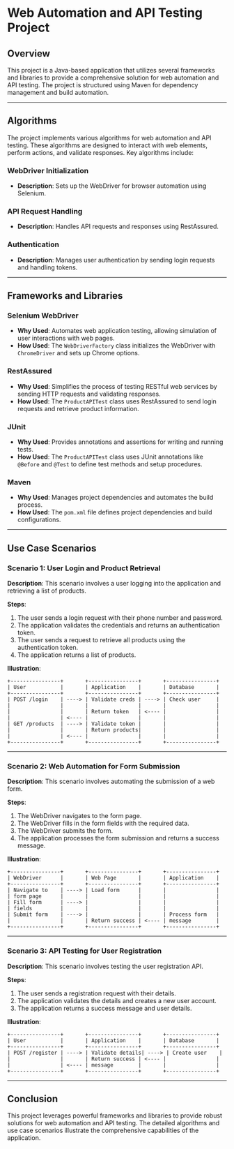 # Web Automation and API Testing Project

## Overview
This project is a Java-based application that utilizes several frameworks and libraries to provide a comprehensive solution for web automation and API testing. The project is structured using Maven for dependency management and build automation.

---

## Algorithms
The project implements various algorithms for web automation and API testing. These algorithms are designed to interact with web elements, perform actions, and validate responses. Key algorithms include:

### WebDriver Initialization
- **Description**: Sets up the WebDriver for browser automation using Selenium.
  
### API Request Handling
- **Description**: Handles API requests and responses using RestAssured.
  
### Authentication
- **Description**: Manages user authentication by sending login requests and handling tokens.

---

## Frameworks and Libraries

### Selenium WebDriver
- **Why Used**: Automates web application testing, allowing simulation of user interactions with web pages.
- **How Used**: The `WebDriverFactory` class initializes the WebDriver with `ChromeDriver` and sets up Chrome options.

### RestAssured
- **Why Used**: Simplifies the process of testing RESTful web services by sending HTTP requests and validating responses.
- **How Used**: The `ProductAPITest` class uses RestAssured to send login requests and retrieve product information.

### JUnit
- **Why Used**: Provides annotations and assertions for writing and running tests.
- **How Used**: The `ProductAPITest` class uses JUnit annotations like `@Before` and `@Test` to define test methods and setup procedures.

### Maven
- **Why Used**: Manages project dependencies and automates the build process.
- **How Used**: The `pom.xml` file defines project dependencies and build configurations.

---

## Use Case Scenarios

### Scenario 1: User Login and Product Retrieval
**Description**: This scenario involves a user logging into the application and retrieving a list of products.

**Steps**:
1. The user sends a login request with their phone number and password.
2. The application validates the credentials and returns an authentication token.
3. The user sends a request to retrieve all products using the authentication token.
4. The application returns a list of products.

**Illustration**:
```plaintext
+----------------+       +----------------+       +----------------+
| User           |       | Application    |       | Database       |
+----------------+       +----------------+       +----------------+
| POST /login    | ----> | Validate creds | ----> | Check user     |
|                |       |                |       |                |
|                |       | Return token   | <---- |                |
|                | <---- |                |       |                |
| GET /products  | ----> | Validate token |       |                |
|                |       | Return products|       |                |
|                | <---- |                |       |                |
+----------------+       +----------------+       +----------------+
```

---

### Scenario 2: Web Automation for Form Submission
**Description**: This scenario involves automating the submission of a web form.

**Steps**:
1. The WebDriver navigates to the form page.
2. The WebDriver fills in the form fields with the required data.
3. The WebDriver submits the form.
4. The application processes the form submission and returns a success message.

**Illustration**:
```plaintext
+----------------+       +----------------+       +----------------+
| WebDriver      |       | Web Page       |       | Application    |
+----------------+       +----------------+       +----------------+
| Navigate to    | ----> | Load form      |       |                |
| form page      |       |                |       |                |
| Fill form      | ----> |                |       |                |
| fields         |       |                |       |                |
| Submit form    | ----> |                |       | Process form   |
|                |       | Return success | <---- | message        |
+----------------+       +----------------+       +----------------+
```

---

### Scenario 3: API Testing for User Registration
**Description**: This scenario involves testing the user registration API.

**Steps**:
1. The user sends a registration request with their details.
2. The application validates the details and creates a new user account.
3. The application returns a success message and user details.

**Illustration**:
```plaintext
+----------------+       +----------------+       +----------------+
| User           |       | Application    |       | Database       |
+----------------+       +----------------+       +----------------+
| POST /register | ----> | Validate details| ----> | Create user    |
|                |       | Return success | <---- |                |
|                | <---- | message        |       |                |
+----------------+       +----------------+       +----------------+
```

---

## Conclusion
This project leverages powerful frameworks and libraries to provide robust solutions for web automation and API testing. The detailed algorithms and use case scenarios illustrate the comprehensive capabilities of the application.




